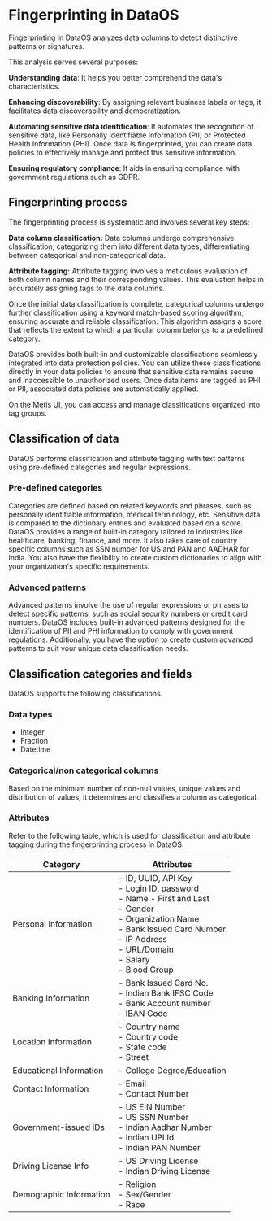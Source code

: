 # Fingerprinting in DataOS

Fingerprinting in DataOS analyzes data columns to detect distinctive patterns or signatures. 

This analysis serves several purposes:

**Understanding data**: It helps you better comprehend the data's characteristics.

**Enhancing discoverability**: By assigning relevant business labels or tags, it facilitates data discoverability and democratization.

**Automating sensitive data identification**: It automates the recognition of sensitive data, like Personally Identifiable Information (PII) or Protected Health Information (PHI). Once data is fingerprinted, you can create data policies to effectively manage and protect this sensitive information.

**Ensuring regulatory compliance**: It aids in ensuring compliance with government regulations such as GDPR.

## Fingerprinting process
The fingerprinting process is systematic and involves several key steps:

**Data column classification:** Data columns undergo comprehensive classification, categorizing them into different data types, differentiating between categorical and non-categorical data.

**Attribute tagging:** Attribute tagging involves a meticulous evaluation of both column names and their corresponding values. This evaluation helps in accurately assigning tags to the data columns.

Once the initial data classification is complete, categorical columns undergo further classification using a keyword match-based scoring algorithm, ensuring accurate and reliable classification. This algorithm assigns a score that reflects the extent to which a particular column belongs to a predefined category. 

DataOS provides both built-in and customizable classifications seamlessly integrated into data protection policies. You can utilize these classifications directly in your data policies to ensure that sensitive data remains secure and inaccessible to unauthorized users. Once data items are tagged as PHI or PII, associated data policies are automatically applied.

<aside class="callout"> On the Metis UI, you can access and manage classifications organized into tag groups.</aside>

## Classification of data
DataOS performs classification and attribute tagging with text patterns using pre-defined categories and regular expressions.

### **Pre-defined categories** 
Categories are defined based on related keywords and phrases, such as personally identifiable information, medical terminology, etc. Sensitive data is compared to the dictionary entries and evaluated based on a score. DataOS provides a range of built-in category  tailored to industries like healthcare, banking, finance, and more. It also takes care of country specific  columns such as SSN number for US and PAN and AADHAR for India. You also have the flexibility to create custom dictionaries to align with your organization's specific requirements.

### **Advanced patterns** 
Advanced patterns involve the use of regular expressions or phrases to detect specific patterns, such as social security numbers or credit card numbers.  DataOS includes built-in advanced patterns designed for the identification of PII and PHI information to comply with government regulations. Additionally, you have the option to create custom advanced patterns to suit your unique data classification needs.

## Classification categories and fields

DataOS supports the following classifications.

### **Data types**

- Integer 
- Fraction 
- Datetime 

### **Categorical/non categorical columns**
Based on the minimum number of non-null values, unique values and distribution of values, it determines and classifies a column as categorical.

### **Attributes**

Refer to the following table, which is used for classification and attribute tagging during the fingerprinting process in DataOS.


| Category                 | Attributes                                                                                                                                          |
|--------------------------|-----------------------------------------------------------------------------------------------------------------------------------------------------|
| Personal Information     | - ID, UUID, API Key <br> - Login ID, password <br> - Name - First and Last <br> - Gender <br> - Organization Name <br> - Bank Issued Card Number <br> - IP Address <br> - URL/Domain <br> - Salary <br> - Blood Group |
| Banking Information      | - Bank Issued Card No. <br> - Indian Bank IFSC Code <br> - Bank Account number <br> - IBAN Code                                                    |
| Location Information     | - Country name <br> - Country code <br> - State code <br> - Street                                                                                  |
| Educational Information  | - College Degree/Education                                                                                                                         |
| Contact Information      | - Email <br> - Contact Number                                                                                                                       |
| Government-issued IDs    | - US EIN Number <br> - US SSN Number <br> - Indian Aadhar Number <br> - Indian UPI Id <br> - Indian PAN Number                                      |
| Driving License Info     | - US Driving License <br> - Indian Driving License                                                                                                  |
| Demographic Information  | - Religion <br> - Sex/Gender <br> - Race |                                                                                                           |

